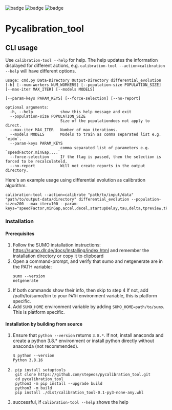 ![badge](https://img.shields.io/endpoint?url=https://gist.githubusercontent.com/stepeos/294e13317bfd466118101ec156067757/raw) ![badge](https://img.shields.io/endpoint?url=https://gist.githubusercontent.com/stepeos/00d7e970025d1bf6f150568dc326c50d/raw) ![badge](https://img.shields.io/endpoint?url=https://gist.githubusercontent.com/stepeos/a9924565e021b9c897e7e89e3ea4163b/raw)

# Pycalibration_tool

## CLI usage
Use `calibration-tool --help` for help. The help updates the information displayed for different actions, e.g. `calibration-tool --action=calibration --help` will have different options.
```
usage: cmd.py Data-Directory Output-Directory differential_evolution [-h] [--num-workers NUM_WORKERS] [--population-size POPULATION_SIZE] [--max-iter MAX_ITER] [--models MODELS]
                                                                     [--param-keys PARAM_KEYS] [--force-selection] [--no-report]

optional arguments:
  -h, --help            show this help message and exit
  --population-size POPULATION_SIZE
                        Size of the populationdoes not apply to direct.
  --max-iter MAX_ITER   Number of max iterations.
  --models MODELS       Models to train as comma separated list e.g. `eidm`.
  --param-keys PARAM_KEYS
                        comma separated list of parameters e.g. `speedFactor,minGap,...`
  --force-selection     If the flag is passed, then the selection is forced to be recalculateld.
  --no-report           Will not create reports in the output directory.
```


Here's an example usage using differential evolution as calibration algorithm.
```
calibration-tool --action=calibrate "path/to/input/data" "path/to/output-data/directory" differential_evolution --population-size=200 --max-iter=100 --param-keys="speedFactor,minGap,accel,decel,startupDelay,tau,delta,tpreview,tPersDrive,tPersEstimate,treaction,ccoolness,jerkmax,epsilonacc,taccmax,Mflatness,Mbegin"
```

### Installation
#### Prerequisites
1. Follow the SUMO installation instructions: https://sumo.dlr.de/docs/Installing/index.html and remember the installation directory or copy it to clipboard
2. Open a command-prompt, and verify that sumo and netgenerate are in the PATH variable:
   ```
   sumo --version
   netgenerate
   ```
3. If both commands show their info, then skip to step 4
   If not, add /path/to/sumo/bin to your `PATH` environment variable, this is platform specific.
4. Add `SUMO_HOME` environment variable by adding `SUMO_HOME=path/to/sumo`. This is platform specific.

#### Installation by building from source
1. Ensure that `python --version` returns `3.8.*`. If not, install anaconda and create a python 3.8.* environment or install python directly without anaconda (not recommended).
   ```
   $ python --version
   Python 3.8.16
   ```
2. ```
    pip install setuptools
    git clone https://github.com/stepeos/pycalibration_tool.git
    cd pycalibration_tool
    python3 -m pip install --upgrade build
    python3 -m build
    pip install ./dist/calibration_tool-0.1-py3-none-any.whl
    ```
3. successful, if `calibration-tool --help` shows the help